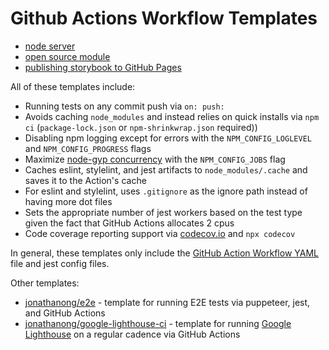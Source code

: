 # Github Actions Workflow Templates

- [node server](node-server)
- [open source module](open-source-module)
- [publishing storybook to GitHub Pages](publish-storybook-to-gh-pages)

All of these templates include:

- Running tests on any commit push via `on: push:`
- Avoids caching `node_modules` and instead relies on quick installs via `npm ci` (`package-lock.json` or `npm-shrinkwrap.json` required))
- Disabling npm logging except for errors with the `NPM_CONFIG_LOGLEVEL` and `NPM_CONFIG_PROGRESS` flags
- Maximize [node-gyp concurrency](https://github.com/nodejs/node-gyp/pull/1771) with the `NPM_CONFIG_JOBS` flag
- Caches eslint, stylelint, and jest artifacts to `node_modules/.cache` and saves it to the Action's cache
- For eslint and stylelint, uses `.gitignore` as the ignore path instead of having more dot files
- Sets the appropriate number of jest workers based on the test type given the fact that GitHub Actions allocates 2 cpus
- Code coverage reporting support via [codecov.io](https://codecov.io/) and `npx codecov`

In general, these templates only include the [GitHub Action Workflow YAML](https://help.github.com/en/actions/reference/workflow-syntax-for-github-actions) file and jest config files.

Other templates:

- [jonathanong/e2e](https://github.com/jonathanong/e2e) - template for running E2E tests via puppeteer, jest, and GitHub Actions
- [jonathanong/google-lighthouse-ci](https://github.com/jonathanong/google-lighthouse-ci) - template for running [Google Lighthouse](https://developers.google.com/web/tools/lighthouse) on a regular cadence via GitHub Actions
